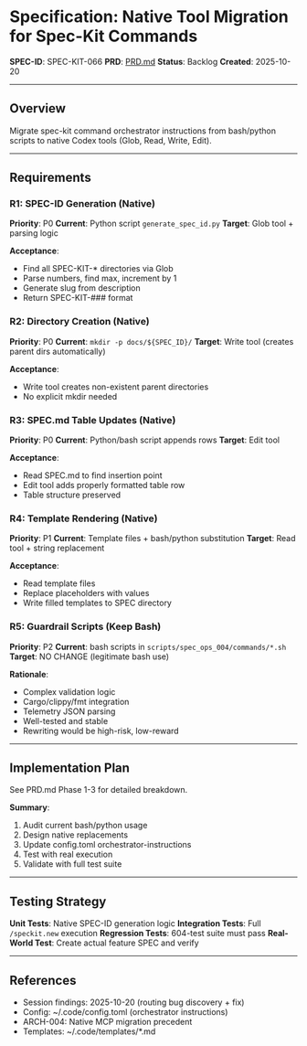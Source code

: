 # Specification: Native Tool Migration for Spec-Kit Commands

**SPEC-ID**: SPEC-KIT-066
**PRD**: [PRD.md](./PRD.md)
**Status**: Backlog
**Created**: 2025-10-20

---

## Overview

Migrate spec-kit command orchestrator instructions from bash/python scripts to native Codex tools (Glob, Read, Write, Edit).

---

## Requirements

### R1: SPEC-ID Generation (Native)
**Priority**: P0
**Current**: Python script `generate_spec_id.py`
**Target**: Glob tool + parsing logic

**Acceptance**:
- Find all SPEC-KIT-* directories via Glob
- Parse numbers, find max, increment by 1
- Generate slug from description
- Return SPEC-KIT-### format

### R2: Directory Creation (Native)
**Priority**: P0
**Current**: `mkdir -p docs/${SPEC_ID}/`
**Target**: Write tool (creates parent dirs automatically)

**Acceptance**:
- Write tool creates non-existent parent directories
- No explicit mkdir needed

### R3: SPEC.md Table Updates (Native)
**Priority**: P0
**Current**: Python/bash script appends rows
**Target**: Edit tool

**Acceptance**:
- Read SPEC.md to find insertion point
- Edit tool adds properly formatted table row
- Table structure preserved

### R4: Template Rendering (Native)
**Priority**: P1
**Current**: Template files + bash/python substitution
**Target**: Read tool + string replacement

**Acceptance**:
- Read template files
- Replace placeholders with values
- Write filled templates to SPEC directory

### R5: Guardrail Scripts (Keep Bash)
**Priority**: P2
**Current**: bash scripts in `scripts/spec_ops_004/commands/*.sh`
**Target**: NO CHANGE (legitimate bash use)

**Rationale**:
- Complex validation logic
- Cargo/clippy/fmt integration
- Telemetry JSON parsing
- Well-tested and stable
- Rewriting would be high-risk, low-reward

---

## Implementation Plan

See PRD.md Phase 1-3 for detailed breakdown.

**Summary**:
1. Audit current bash/python usage
2. Design native replacements
3. Update config.toml orchestrator-instructions
4. Test with real execution
5. Validate with full test suite

---

## Testing Strategy

**Unit Tests**: Native SPEC-ID generation logic
**Integration Tests**: Full `/speckit.new` execution
**Regression Tests**: 604-test suite must pass
**Real-World Test**: Create actual feature SPEC and verify

---

## References

- Session findings: 2025-10-20 (routing bug discovery + fix)
- Config: ~/.code/config.toml (orchestrator instructions)
- ARCH-004: Native MCP migration precedent
- Templates: ~/.code/templates/*.md
